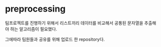 # preprocessing

팀프로젝트를 진행하기 위해서 리스트끼리 데이터를 비교해서
공통된 문자열을 추출해야 하는 알고리즘이 필요했다.

그에따라 팀원들과 공유를 위해 업로드 한 repository다.
